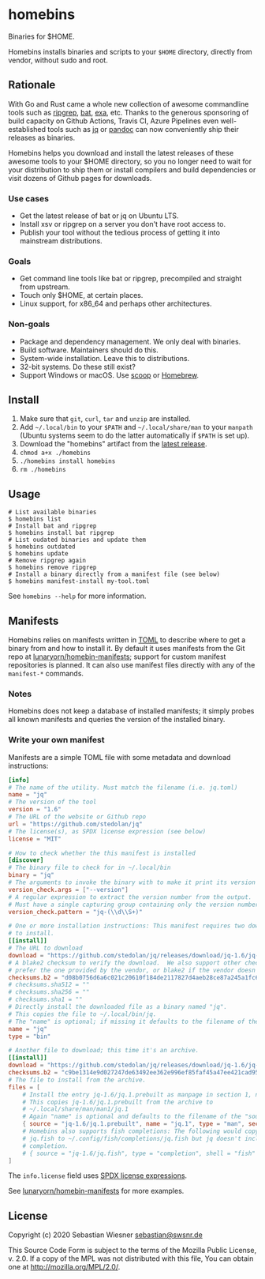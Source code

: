 # homebins

Binaries for $HOME.

Homebins installs binaries and scripts to your `$HOME` directory, directly from vendor, without sudo and root.

## Rationale

With Go and Rust came a whole new collection of awesome commandline tools such as [ripgrep], [bat], [exa], etc.
Thanks to the generous sponsoring of build capacity on Github Actions, Travis CI, Azure Pipelines even well-established tools such as [jq] or [pandoc] can now conveniently ship their releases as binaries.

Homebins helps you download and install the latest releases of these awesome tools to your $HOME directory, so you no longer need to wait for your distribution to ship them or install compilers and build dependencies or visit dozens of Github pages for downloads.

[ripgrep]: https://github.com/BurntSushi/ripgrep
[bat]: https://github.com/sharkdp/bat
[exa]: https://github.com/ogham/exa
[pandoc]: https://pandoc.org
[jq]: https://github.com/stedolan/jq

### Use cases

- Get the latest release of bat or jq on Ubuntu LTS.
- Install xsv or ripgrep on a server you don't have root access to.
- Publish your tool without the tedious process of getting it into mainstream distributions.

### Goals

- Get command line tools like bat or ripgrep, precompiled and straight from upstream.
- Touch only $HOME, at certain places.
- Linux support, for x86_64 and perhaps other architectures.

### Non-goals

- Package and dependency management.  We only deal with binaries.
- Build software.  Maintainers should do this.
- System-wide installation.  Leave this to distributions.
- 32-bit systems.  Do these still exist?
- Support Windows or macOS.  Use [scoop] or [Homebrew].

[scoop]: https://github.com/lukesampson/scoop
[homebrew]: https://brew.sh/

## Install

1. Make sure that `git`, `curl`, `tar` and `unzip` are installed.
2. Add `~/.local/bin` to your `$PATH` and `~/.local/share/man` to your `manpath` (Ubuntu systems seem to do the latter automatically if `$PATH` is set up).
3. Download the "homebins" artifact from the [latest release].
4. `chmod a+x ./homebins`
5. `./homebins install homebins`
6. `rm ./homebins`

[latest release]: https://github.com/lunaryorn/homebins/releases/latest

## Usage

```console
# List available binaries
$ homebins list
# Install bat and ripgrep
$ homebins install bat ripgrep
# List oudated binaries and update them
$ homebins outdated
$ homebins update
# Remove ripgrep again
$ homebins remove ripgrep
# Install a binary directly from a manifest file (see below)
$ homebins manifest-install my-tool.toml
```

See `homebins --help` for more information.

## Manifests

Homebins relies on manifests written in [TOML] to describe where to get a binary from and how to install it.
By default it uses manifests from the Git repo at [lunaryorn/homebin-manifests][1]; support for custom manifest repositories is planned.
It can also use manifest files directly with any of the `manifest-*` commands.

### Notes

Homebins does not keep a database of installed manifests; it simply probes all known manifests and queries the version of the installed binary.

### Write your own manifest

Manifests are a simple TOML file with some metadata and download instructions:

```toml
[info]
# The name of the utility. Must match the filename (i.e. jq.toml)
name = "jq"
# The version of the tool
version = "1.6"
# The URL of the website or Github repo
url = "https://github.com/stedolan/jq"
# The license(s), as SPDX license expression (see below)
license = "MIT"

# How to check whether the this manifest is installed
[discover]
# The binary file to check for in ~/.local/bin
binary = "jq"
# The arguments to invoke the binary with to make it print its version
version_check.args = ["--version"]
# A regular expression to extract the version number from the output.
# Must have a single capturing group containing only the version number.
version_check.pattern = "jq-(\\d\\S+)"

# One or more installation instructions: This manifest requires two downloads
# to install.
[[install]]
# The URL to download
download = "https://github.com/stedolan/jq/releases/download/jq-1.6/jq-linux64"
# A blake2 checksum to verify the download.  We also support other checksums;
# prefer the one provided by the vendor, or blake2 if the vendor doesn't offer checksums.
checksums.b2 = "d08b0756d6a6c021c20610f184de2117827d4aeb28ce87a245a1fc6ee836ef42a3ffd3a31811ea4360361d4a63d6729baf328ac024a68545974de9f6b709733c"
# checksums.sha512 = ""
# checksums.sha256 = ""
# checksums.sha1 = ""
# Directly install the downloaded file as a binary named "jq".
# This copies the file to ~/.local/bin/jq.
# The "name" is optional; if missing it defaults to the filename of the URL.
name = "jq"
type = "bin"

# Another file to download; this time it's an archive.
[[install]]
download = "https://github.com/stedolan/jq/releases/download/jq-1.6/jq-1.6.tar.gz"
checksums.b2 = "c9be1314e9d027247de63492ee362e996ef85faf45a47ee421cad95ebde9188bff8d3fc7db64e717ab922e1052f3b1c1500f5589fc5b2199ab66effb000e442d"
# The file to install from the archive.
files = [
    # Install the entry jq-1.6/jq.1.prebuilt as manpage in section 1, named jq.1
    # This copies jq-1.6/jq.1.prebuilt from the archive to
    # ~/.local/share/man/man1/jq.1
    # Again "name" is optional and defaults to the filename of the "source".
    { source = "jq-1.6/jq.1.prebuilt", name = "jq.1", type = "man", section = 1 }
    # Homebins also supports fish completions: The following would copy
    # jq.fish to ~/.config/fish/completions/jq.fish but jq doesn't include fish
    # completion.
    # { source = "jq-1.6/jq.fish", type = "completion", shell = "fish" }
]
```

The `info.license` field uses [SPDX license expressions][spdx].

See [lunaryorn/homebin-manifests][1] for more examples.

[TOML]: https://github.com/toml-lang/toml
[1]: https://github.com/lunaryorn/homebin-manifests
[spdx]: https://spdx.dev/spdx-specification-21-web-version/#h.jxpfx0ykyb60

## License

Copyright (c) 2020 Sebastian Wiesner <sebastian@swsnr.de>

This Source Code Form is subject to the terms of the Mozilla Public
License, v. 2.0. If a copy of the MPL was not distributed with this
file, You can obtain one at <http://mozilla.org/MPL/2.0/>.
